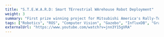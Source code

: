 ```yaml
---
title: "S.T.E.W.A.R.D: Smart TErrestrial WArehouse Robot Deployment"
weight: 3
summary: "First prize winning project for Mitsubishi America's Rally-To-Tally Online Hackathon. Developed an autonomous solution for their problem statement of inventory management of large industrial steel pipes using computer vision and outdoor mobile robots. Demostrated the PoC with the help of a custom simulation of Husky robot in Gazebo with InfluxDB and Grafana for integration for the data visualization"
tags: ["Robotics", "ROS", "Computer Vision", "Gazebo", "InfluxDB", "Grafana", "Python"]
externalUrl: "https://www.youtube.com/watch?v=jnn3Y15gVRA"
---
```

